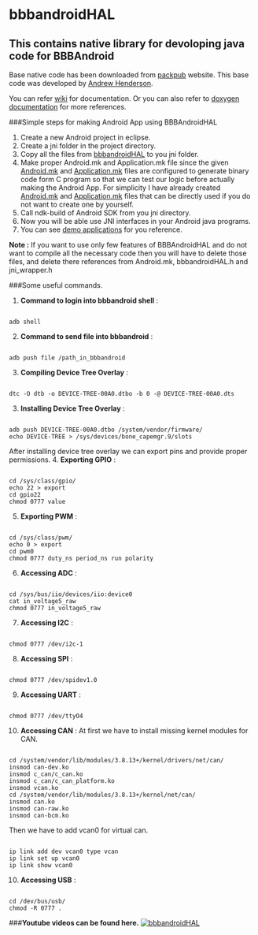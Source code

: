 bbbandroidHAL
===============================

This contains native library for devoloping java code for BBBAndroid 
--------------------------------

Base native code has been downloaded from [packpub](https://www.packtpub.com/books/content/support) website. This base code was developed by [Andrew Henderson](https://icculus.org/~hendersa/).

You can refer [wiki](https://github.com/ankurayadav/bbbandroidHAL/wiki) for documentation.
Or you can also refer to [doxygen documentation](http://ankurayadav.github.io/bbbandroidHAL) for more references.

###Simple steps for making Android App using BBBAndroidHAL
1. Create a new Android project in eclipse.
2. Create a jni folder in the project directory.
3. Copy all the files from [bbbandroidHAL](https://github.com/ankurayadav/bbbandroidHAL) to you jni folder.
4. Make proper Android.mk and Application.mk file since the given [Android.mk](https://github.com/ankurayadav/bbbandroidHAL/blob/master/jni/Android.mk) and [Application.mk](https://github.com/ankurayadav/bbbandroidHAL/blob/master/jni/Application.mk) files are configured to generate binary code form C program so that we can test our logic before actually making the Android App. For simplicity I have already created [Android.mk](https://github.com/ankurayadav/bbbandroidHAL/blob/master/jni/temp/Android.mk) and [Application.mk](https://github.com/ankurayadav/bbbandroidHAL/blob/master/jni/temp/Application.mk) files that can be directly used if you do not want to create one by yourself.
5. Call ndk-build of Android SDK from you jni directory.
6. Now you will be able use JNI interfaces in your Android java programs.
7. You can see [demo applications](https://github.com/ankurayadav/demoapps-bbbandroid) for you reference.

**Note :** If you want to use only few features of BBBAndroidHAL and do not want to compile all the necessary code then you will have to delete those files, and delete there references from Android.mk, bbbandroidHAL.h and jni_wrapper.h

###Some useful commands.
1. **Command to login into bbbandroid shell** :
<pre><code>
adb shell
</pre></code>
2. **Command to send file into bbbandroid** :
<pre><code>
adb push file /path_in_bbbandroid
</pre></code>
3. **Compiling Device Tree Overlay** :
<pre><code>
dtc -O dtb -o DEVICE-TREE-00A0.dtbo -b 0 -@ DEVICE-TREE-00A0.dts
</pre></code>
3. **Installing Device Tree Overlay** :
<pre><code>
adb push DEVICE-TREE-00A0.dtbo /system/vendor/firmware/
echo DEVICE-TREE > /sys/devices/bone_capemgr.9/slots 
</pre></code>
After installing device tree overlay we can export pins and provide proper permissions.
4. **Exporting GPIO** :
<pre><code>
cd /sys/class/gpio/
echo 22 > export
cd gpio22
chmod 0777 value
</pre></code>
5. **Exporting PWM** :
<pre><code>
cd /sys/class/pwm/
echo 0 > export
cd pwm0
chmod 0777 duty_ns period_ns run polarity
</pre></code>
6. **Accessing ADC** :
<pre><code>
cd /sys/bus/iio/devices/iio:device0
cat in_voltage5_raw
chmod 0777 in_voltage5_raw
</pre></code>
7. **Accessing I2C** :
<pre><code>
chmod 0777 /dev/i2c-1
</pre></code>
8. **Accessing SPI** :
<pre><code>
chmod 0777 /dev/spidev1.0
</pre></code>
9. **Accessing UART** :
<pre><code>
chmod 0777 /dev/ttyO4
</pre></code>
10. **Accessing CAN** :
At first we have to install missing kernel modules for CAN.
<pre><code>
cd /system/vendor/lib/modules/3.8.13+/kernel/drivers/net/can/
insmod can-dev.ko
insmod c_can/c_can.ko 
insmod c_can/c_can_platform.ko
insmod vcan.ko
cd /system/vendor/lib/modules/3.8.13+/kernel/net/can/
insmod can.ko
insmod can-raw.ko
insmod can-bcm.ko
</pre></code>
Then we have to add vcan0 for virtual can.
<pre><code>
ip link add dev vcan0 type vcan
ip link set up vcan0
ip link show vcan0
</pre></code>
10. **Accessing USB** :
<pre><code>
cd /dev/bus/usb/
chmod -R 0777 .
</pre></code>

###**Youtube videos can be found here.**
[![bbbandroidHAL](http://img.youtube.com/vi/3A9nzUyZhK0/0.jpg)](https://www.youtube.com/watch?v=3A9nzUyZhK0&list=PLDNV7JsQ-z7qSjSL-pHxOOhNqTjHKsa9R)